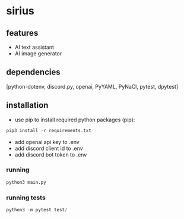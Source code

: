 # sirius

## features

- AI text assistant
- AI image generator


## dependencies
[python-dotenv, discord.py, openai, PyYAML, PyNaCl, pytest, dpytest]


## installation

* use pip to install required python packages (pip):


```python
pip3 install -r requirements.txt
```

* add openai api key to .env
* add discord client id to .env
* add discord bot token to .env

### running

```python
python3 main.py
```


### running tests
```python
python3 -m pytest test/
```